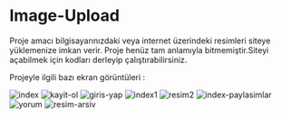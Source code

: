 # Image-Upload 

Proje amacı bilgisayarınızdaki veya internet üzerindeki resimleri siteye yüklemenize imkan verir.
Proje henüz tam anlamıyla bitmemiştir.Siteyi açabilmek için kodları derleyip çalıştırabilirsiniz.

Projeyle ilgili bazı ekran görüntüleri :

![index](https://user-images.githubusercontent.com/32499207/54078532-b47e7180-42da-11e9-820a-79934925861c.png)
![kayit-ol](https://user-images.githubusercontent.com/32499207/54078540-d546c700-42da-11e9-8cba-b638ef7cdfe8.png)
![giris-yap](https://user-images.githubusercontent.com/32499207/54078535-c4965100-42da-11e9-9373-647fe7c1f000.png)
![index1](https://user-images.githubusercontent.com/32499207/54078539-cb24c880-42da-11e9-9b50-c466b98a79be.png)
![resim2](https://user-images.githubusercontent.com/32499207/54078543-edb6e180-42da-11e9-8fb4-745513371f2b.png)
![index-paylasimlar](https://user-images.githubusercontent.com/32499207/54078544-edb6e180-42da-11e9-8942-a8c1b3be1355.png)
![yorum](https://user-images.githubusercontent.com/32499207/54078549-f6a7b300-42da-11e9-80e8-ebe8fb69b51b.png)
![resim-arsiv](https://user-images.githubusercontent.com/32499207/54078551-fa3b3a00-42da-11e9-8616-dcabeeb9bad7.png)



